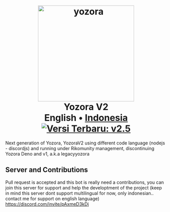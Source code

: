 <h1 align=center>
<a href="https://i.ibb.co/qY4NSd6/yozora.png"><img title="Click to view image" src="https://i.ibb.co/qY4NSd6/yozora.png" alt="yozora" border="0" width="300" height="300"></a>
  <br> Yozora V2
  <br> English</a> • <a href="md/README-ID.md">Indonesia</a>
  <br> <a href="https://github.com/rickynolep/Yozora/blob/main/md/CHANGELOG.md"><img title="Click untuk melihat Changelog" src="https://img.shields.io/badge/Latest_Changelog-v2.5-363636?style=flat&logo=github" alt="Versi Terbaru: v2.5"></a>
</h1>
Next generation of Yozora, YozoraV2 using different code language (nodejs - discordjs) and running under Rikomunity management, discontinuing Yozora Deno and v1, a.k.a legacyyozora
<br>

## Server and Contributions
Pull request is accepted and this bot is really need a contributions, you can join this server for support and help the developtment of the project
(keep in mind this server dont support multilingual for now, only indonesian.. contact me for support on english language)
https://discord.com/invite/pAxmeD3kDj
